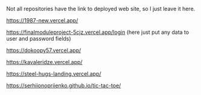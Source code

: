 Not all repositories have the link to deployed web site, so I just leave it here.

https://1987-new.vercel.app/

https://finalmoduleproject-5cjz.vercel.app/login (here just put any data to user and password fields)

https://dokoopy57.vercel.app/

https://kavaleridze.vercel.app/

https://steel-hugs-landing.vercel.app/

https://serhiionopriienko.github.io/tic-tac-toe/
